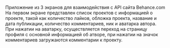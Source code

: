 Приложение из 3 экранов для взаимодействия с API сайта Behance.com
На первом экране представлен список проектов с информацией о проекте,
такой как количество лайков, обложка проекта, название и дата публикации,
количество комментариев, ник и аватарка автора. При нажатии на аватарку, 
осуществляется переход на страницу профиля с основной информацией об атворе,
при нажатии на значок комментариев загружаются комментарии к проекту.
